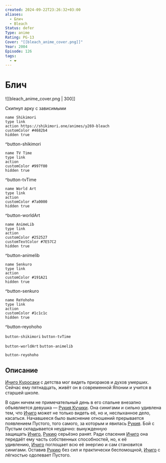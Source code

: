 ```yaml
---
created: 2024-09-22T23:26:32+03:00
aliases:
  - Блич
  - Bleach
Status: defer
Type: anime
Rating: PG-13
Cover: "[[bleach_anime_cover.png]]"
Year: 2004
Episode: 126
tags:
  - ❤
---
```


# Блич

![[bleach_anime_cover.png | 300]]

Скипнул арку с зависимыми

```button
name Shikimori
type link
action https://shikimori.one/animes/y269-bleach
customColor #4682b4
hidden true
```
^button-shikimori

```button
name TV Time
type link
action 
customColor #997f00
hidden true
```
^button-tvTime

```button
name World Art
type link
action 
customColor #7a0000
hidden true
```
^button-worldArt

```button
name AnimeLib
type link
action 
customColor #252527
customTextColor #7E57C2
hidden true
```
^button-animelib

```button
name Senkuro
type link
action 
customColor #191A21
hidden true
```
^button-senkuro

```button
name ReYohoho
type link
action 
customColor #1c1c1c
hidden true
```
^button-reyohoho



`button-shikimori` `button-tvTime`

`button-worldArt` `button-animelib`

`button-reyohoho`

## Описание

[Ичиго Куросаки](https://shikimori.one/characters/z5-ichigo-kurosaki) с детства мог видеть призраков и духов умерших. Сейчас ему пятнадцать, живёт он в современной Японии и учится в старшей школе.

В один ничем не примечательный день в его спальне внезапно объявляется девушка — [Рукия Кучики](https://shikimori.one/characters/6-rukia-kuchiki). Она синигами и сильно удивлена тем, что [Ичиго](https://shikimori.one/characters/z5-ichigo-kurosaki) может не только видеть её, но и, неслыханное дело, касаться. Начавшееся было выяснение отношений прерывается появлением Пустого, того самого, за которым и явилась [Рукия](https://shikimori.one/characters/6-rukia-kuchiki). Бой с Пустым складывается неудачно: вынужденную защищать [Ичиго](https://shikimori.one/characters/z5-ichigo-kurosaki), [Рукию](https://shikimori.one/characters/6-rukia-kuchiki) серьёзно ранят. Ради спасения [Ичиго](https://shikimori.one/characters/z5-ichigo-kurosaki) она передаёт ему часть собственных способностей, но, к её удивлению, [Ичиго](https://shikimori.one/characters/z5-ichigo-kurosaki) поглощает всю её энергию и сам становится синигами. Оставив [Рукию](https://shikimori.one/characters/6-rukia-kuchiki) без сил и практически беспомощной, [Ичиго](https://shikimori.one/characters/z5-ichigo-kurosaki) с лёгкостью одолевает Пустого.
